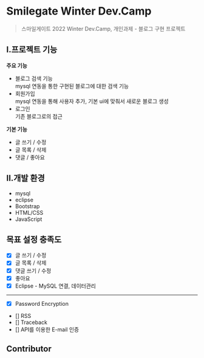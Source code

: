 # Smilegate Winter Dev.Camp

> 스마일게이트 2022 Winter Dev.Camp, 개인과제 - 블로그 구현 프로젝트


## I.프로젝트 기능
**주요 기능**
+ 블로그 검색 기능<br>mysql 연동을 통한 구현된 블로그에 대한 검색 기능
+ 회원가입<br>mysql 연동을 통해 사용자 추가, 기본 ui에 맞춰서 새로운 블로그 생성
+ 로그인<br>기존 블로그로의 접근

**기본 기능**
+ 글 쓰기 / 수정
+ 글 목록 / 삭제
+ 댓글 / 좋아요

## II.개발 환경
+ mysql
+ eclipse
+ Bootstrap
+ HTML/CSS
+ JavaScript

## 목표 설정 충족도
* [x] 글 쓰기 / 수정
* [x] 글 목록 / 삭제
* [x] 댓글 쓰기 / 수정
* [x] 좋아요
* [x] Eclipse - MySQL 연결, 데이터관리
***
* [x] Password Encryption
* [] RSS
* [] Traceback
* [] API를 이용한 E-mail 인증


## Contributor

